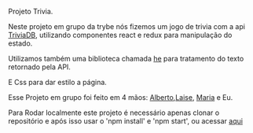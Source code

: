Projeto Trivia.

Neste projeto em grupo da trybe nós fizemos um jogo de trivia com a api [TriviaDB](https://opentdb.com/), utilizando componentes react e redux para manipulação do estado. 

Utilizamos também uma biblioteca chamada [he](https://github.com/mathiasbynens/he) para tratamento do texto retornado pela API. 

E Css para dar estilo a página.

Esse Projeto em grupo foi feito em 4 mãos: [Alberto](https://github.com/beto-ouverney),[Laise](https://github.com/LaiFrance), [Maria](https://github.com/MarieJLisboa) e Eu.

Para Rodar localmente este projeto é necessário apenas clonar o repositório e após isso usar o 'npm install' e 'npm start', ou acessar [aqui](www.pudim.com.br)